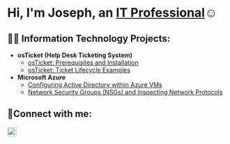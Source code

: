 <h1>Hi, I'm Joseph, an <a href="www.linkedin.com/in/joseph-rubio-b64857301">IT Professional</a>☺</h1>
<h2>👨‍💻 Information Technology Projects:</h2>

- <b>osTicket (Help Desk Ticketing System)</b>
  - [osTicket: Prerequisites and Installation](https://github.com/jo-tech211/osticket-prereqs)
  - [osTicket: Ticket Lifecycle Examples](https://github.com/jo-tech211/ticket-lifecycle)
- <b>Microsoft Azure</b>
  - [Configuring Active Directory within Azure VMs](https://github.com/jo-tech211/Config-Activedirectory)
  - [Network Security Groups (NSGs) and Inspecting Network Protocols](https://github.com/jo-tech211/azure-network-protocols)

<h2>🤳Connect with me:</h2>

[<img align="left" alt="Josh | LinkedIn" width="22px" src="https://cdn.jsdelivr.net/npm/simple-icons@v3/icons/linkedin.svg" />][linkedin]

[linkedin]: https://www.linkedin.com/in/joseph-rubio-b64857301
